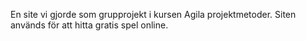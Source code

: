 En site vi gjorde som grupprojekt i kursen Agila projektmetoder. 
Siten används för att hitta gratis spel online.
